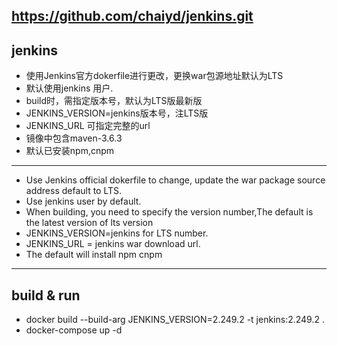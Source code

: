 ## https://github.com/chaiyd/jenkins.git

## jenkins
* 使用Jenkins官方dokerfile进行更改，更换war包源地址默认为LTS
* 默认使用jenkins 用户.
* build时，需指定版本号，默认为LTS版最新版
* JENKINS_VERSION=jenkins版本号，注LTS版
* JENKINS_URL 可指定完整的url
* 镜像中包含maven-3.6.3
* 默认已安装npm,cnpm

---
* Use Jenkins official dokerfile to change, update the war package source address default to LTS. 
* Use jenkins user by default.
* When building, you need to specify the version number,The default is the latest version of lts version
* JENKINS_VERSION=jenkins for LTS number.
* JENKINS_URL = jenkins war download url.
* The default will install npm cnpm
---

## build & run
* docker build --build-arg JENKINS_VERSION=2.249.2 -t jenkins:2.249.2 .
* docker-compose up -d